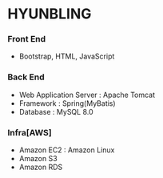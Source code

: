 # HYUNBLING

### Front End
* Bootstrap, HTML, JavaScript

### Back End
* Web Application Server : Apache Tomcat
* Framework : Spring(MyBatis)
* Database : MySQL 8.0

### Infra[AWS]
* Amazon EC2 : Amazon Linux
* Amazon S3
* Amazon RDS
